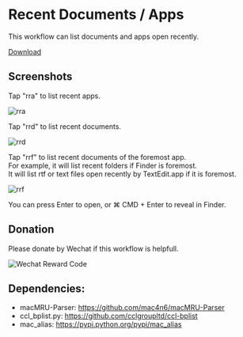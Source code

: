 # Recent Documents / Apps

This workflow can list documents and apps open recently.

[Download](https://github.com/mpco/Alfred3-workflow-recent-documents/releases)

## Screenshots

Tap "rra" to list recent apps.

![rra](https://user-images.githubusercontent.com/3690653/45009269-b15bad80-b039-11e8-8047-e402d9c36842.png)

Tap "rrd" to list recent documents.

![rrd](https://user-images.githubusercontent.com/3690653/45009270-b1f44400-b039-11e8-9a59-edb5679ab233.png)

Tap "rrf" to list recent documents of the foremost app.    
For example, it will list recent folders if Finder is foremost.    
It will list rtf or text files open recently by TextEdit.app if it is foremost.

![rrf](https://user-images.githubusercontent.com/3690653/45009271-b1f44400-b039-11e8-989e-ece7762bf049.png)

You can press Enter to open, or ⌘ CMD + Enter to reveal in Finder.

## Donation

Please donate by Wechat if this workflow is helpfull.

![Wechat Reward Code](https://user-images.githubusercontent.com/3690653/45010129-68f2be80-b03e-11e8-825f-cea7b3853342.JPG)

## Dependencies:
   
* macMRU-Parser: https://github.com/mac4n6/macMRU-Parser  
* ccl_bplist.py: https://github.com/cclgroupltd/ccl-bplist
* mac\_alias: https://pypi.python.org/pypi/mac_alias